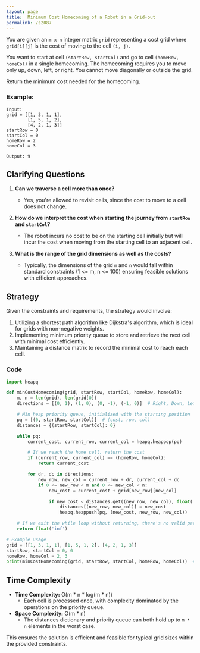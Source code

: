 ```yaml
---
layout: page
title:  Minimum Cost Homecoming of a Robot in a Grid-out
permalink: /s2087
---
```


You are given an `m x n` integer matrix `grid` representing a cost grid where `grid[i][j]` is the cost of moving to the cell `(i, j)`.

You want to start at cell `(startRow, startCol)` and go to cell `(homeRow, homeCol)` in a single homecoming. The homecoming requires you to move only up, down, left, or right. You cannot move diagonally or outside the grid.

Return the minimum cost needed for the homecoming.

### Example:
```plaintext
Input: 
grid = [[1, 3, 1, 1], 
        [1, 5, 1, 2],
        [4, 2, 1, 3]]
startRow = 0
startCol = 0
homeRow = 2 
homeCol = 3

Output: 9
```

## Clarifying Questions
1. **Can we traverse a cell more than once?** 
   - Yes, you're allowed to revisit cells, since the cost to move to a cell does not change.

2. **How do we interpret the cost when starting the journey from `startRow` and `startCol`?**
   - The robot incurs no cost to be on the starting cell initially but will incur the cost when moving from the starting cell to an adjacent cell.

3. **What is the range of the grid dimensions as well as the costs?**
   - Typically, the dimensions of the grid `m` and `n` would fall within standard constraints (1 <= m, n <= 100) ensuring feasible solutions with efficient approaches.

## Strategy

Given the constraints and requirements, the strategy would involve:
1. Utilizing a shortest path algorithm like Dijkstra's algorithm, which is ideal for grids with non-negative weights.
2. Implementing minimum priority queue to store and retrieve the next cell with minimal cost efficiently.
3. Maintaining a distance matrix to record the minimal cost to reach each cell.

### Code
```python
import heapq

def minCostHomecoming(grid, startRow, startCol, homeRow, homeCol):
    m, n = len(grid), len(grid[0])
    directions = [(0, 1), (1, 0), (0, -1), (-1, 0)]  # Right, Down, Left, Up

    # Min heap priority queue, initialized with the starting position
    pq = [(0, startRow, startCol)]  # (cost, row, col)
    distances = {(startRow, startCol): 0}

    while pq:
        current_cost, current_row, current_col = heapq.heappop(pq)

        # If we reach the home cell, return the cost
        if (current_row, current_col) == (homeRow, homeCol):
            return current_cost

        for dr, dc in directions:
            new_row, new_col = current_row + dr, current_col + dc
            if 0 <= new_row < m and 0 <= new_col < n:
                new_cost = current_cost + grid[new_row][new_col]

                if new_cost < distances.get((new_row, new_col), float('inf')):
                    distances[(new_row, new_col)] = new_cost
                    heapq.heappush(pq, (new_cost, new_row, new_col))

    # If we exit the while loop without returning, there's no valid path (shouldn't happen with given problem constraints)
    return float('inf')

# Example usage
grid = [[1, 3, 1, 1], [1, 5, 1, 2], [4, 2, 1, 3]]
startRow, startCol = 0, 0
homeRow, homeCol = 2, 3
print(minCostHomecoming(grid, startRow, startCol, homeRow, homeCol))  # Output: 9
```

## Time Complexity

- **Time Complexity:** O(m * n * log(m * n))
  - Each cell is processed once, with complexity dominated by the operations on the priority queue.
- **Space Complexity:** O(m * n)
  - The distances dictionary and priority queue can both hold up to `m * n` elements in the worst case.

This ensures the solution is efficient and feasible for typical grid sizes within the provided constraints.